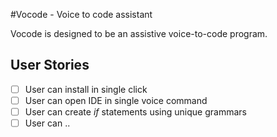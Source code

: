 #Vocode - Voice to code assistant 

Vocode is designed to be an assistive voice-to-code program.

## User Stories

* [ ] User can install in single click
* [ ] User can open IDE in single voice command
* [ ] User can create *if* statements using unique grammars
* [ ] User can ..
